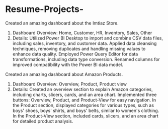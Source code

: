 # Resume-Projects-

Created an amazing dashboard about the Imtiaz Store.


1. Dashboard Overview:
Home, Customer, HR, Inventory, Sales, Other 
2. Details:
Utilized Power BI Desktop to import and combine CSV data files, including sales, inventory, and customer data.
Applied data cleansing techniques, removing duplicates and handling missing values to enhance data quality.
Employed Power Query Editor for data transformations, including data type conversion.
Renamed columns for improved compatibility with the Power BI data model.

Created an amazing dashboard about Amazon Products.

1. Dashboard Overview: 
Overview, Product, Product view 
2. Details:
Created an overview section to explain Amazon categories, including charts, slicers, cards, and an area chart.
Implemented three buttons: Overview, Product, and Product-View for easy navigation.
In the Product section, displayed categories for various types, such as boys' shoes, boys' shirts, and boys' belts, similar to women's clothing.
In the Product-View section, included cards, slicers, and an area chart for detailed product analysis.
